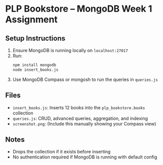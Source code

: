 # PLP Bookstore – MongoDB Week 1 Assignment

## Setup Instructions

1. Ensure MongoDB is running locally on `localhost:27017`
2. Run:
    ```bash
    npm install mongodb
    node insert_books.js
    ```
3. Use MongoDB Compass or mongosh to run the queries in `queries.js`

## Files

- `insert_books.js`: Inserts 12 books into the `plp_bookstore.books` collection
- `queries.js`: CRUD, advanced queries, aggregation, and indexing
- `screenshot.png`: (Include this manually showing your Compass view)

## Notes

- Drops the collection if it exists before inserting
- No authentication required if MongoDB is running with default config
